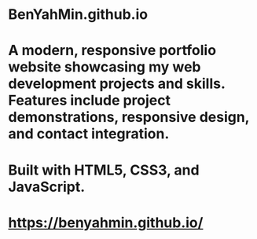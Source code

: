 # BenYahMin.github.io
# A modern, responsive portfolio website showcasing my web development projects and skills. Features include project demonstrations, responsive design, and contact integration. 
# Built with HTML5, CSS3, and JavaScript.
# https://benyahmin.github.io/
